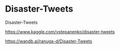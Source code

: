 # Disaster-Tweets
Disaster-Tweets

https://www.kaggle.com/vstepanenko/disaster-tweets

https://wandb.ai/ranuga-d/Disaster-Tweets
